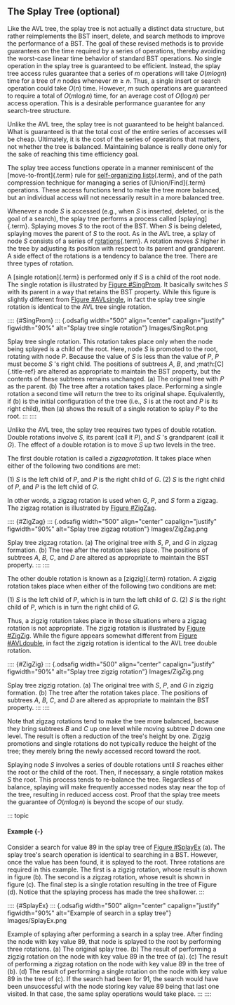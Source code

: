 
## The Splay Tree (optional)

Like the AVL tree, the splay tree is not actually a distinct data
structure, but rather reimplements the BST insert, delete, and search
methods to improve the performance of a BST. The goal of these revised
methods is to provide guarantees on the time required by a series of
operations, thereby avoiding the worst-case linear time behavior of
standard BST operations. No single operation in the splay tree is
guaranteed to be efficient. Instead, the splay tree access rules
guarantee that a series of $m$ operations will take $O(m log n)$ time
for a tree of $n$ nodes whenever $m \geq n$. Thus, a single insert or
search operation could take $O(n)$ time. However, $m$ such operations
are guaranteed to require a total of $O(m \log n)$ time, for an average
cost of $O(\log n)$ per access operation. This is a desirable
performance guarantee for any search-tree structure.

Unlike the AVL tree, the splay tree is not guaranteed to be height
balanced. What is guaranteed is that the total cost of the entire series
of accesses will be cheap. Ultimately, it is the cost of the series of
operations that matters, not whether the tree is balanced. Maintaining
balance is really done only for the sake of reaching this time
efficiency goal.

The splay tree access functions operate in a manner reminiscent of the
[move-to-front]{.term} rule for
[self-organizing lists](#self-organizing-list){.term}, 
and of the path compression technique for managing a series
of [Union/Find]{.term}
operations. These access functions tend to make the tree more balanced,
but an individual access will not necessarily result in a more balanced
tree.

Whenever a node $S$ is accessed (e.g., when $S$ is inserted, deleted, or
is the goal of a search), the splay tree performs a process called
[splaying]{.term}. Splaying moves $S$ to the
root of the BST. When $S$ is being deleted, splaying moves the parent of
$S$ to the root. As in the AVL tree, a splay of node $S$ consists of a
series of [rotations](#rotation){.term}. A
rotation moves $S$ higher in the tree by adjusting its position with
respect to its parent and grandparent. A side effect of the rotations is
a tendency to balance the tree. There are three types of rotation.

A [single rotation]{.term} is performed only if
$S$ is a child of the root node. The single rotation is illustrated by
[Figure #SingProm](#SingProm). It basically
switches $S$ with its parent in a way that retains the BST property.
While this figure is
slightly different from [Figure #AVLsingle](#AVLsingle), 
in fact the splay tree single rotation is identical to the
AVL tree single rotation.

:::: {#SingProm}
::: {.odsafig width="500" align="center" capalign="justify" figwidth="90%" alt="Splay tree single rotation"}
Images/SingRot.png

Splay tree single rotation. This rotation takes place only when the node
being splayed is a child of the root. Here, node $S$ is promoted to the
root, rotating with node $P$. Because the value of $S$ is less than the
value of $P$, $P$ must become $S$ 's right child. The positions of
subtrees $A$, $B$, and ;math:[C]{.title-ref} are altered as appropriate
to maintain the BST property, but the contents of these subtrees remains
unchanged. (a) The original tree with $P$ as the parent. (b) The tree
after a rotation takes place. Performing a single rotation a second time
will return the tree to its original shape. Equivalently, if (b) is the
initial configuration of the tree (i.e., $S$ is at the root and $P$ is
its right child), then (a) shows the result of a single rotation to
splay $P$ to the root.
:::
::::

Unlike the AVL tree, the splay tree requires two types of double
rotation. Double rotations involve $S$, its parent (call it $P$), and
$S$ 's grandparent (call it $G$). The effect of a double rotation is to
move $S$ up two levels in the tree.

The first double rotation is called a $zigzag rotation$. It takes place
when either of the following two conditions are met:

(1) $S$ is the left child of $P$, and $P$ is the right child of $G$.
(2) $S$ is the right child of $P$, and $P$ is the left child of $G$.

In other words, a zigzag rotation is used when $G$, $P$, and $S$ form a
zigzag. The zigzag rotation is illustrated by 
[Figure #ZigZag](#ZigZag).

:::: {#ZigZag}
::: {.odsafig width="500" align="center" capalign="justify" figwidth="90%" alt="Splay tree zigzag rotation"}
Images/ZigZag.png

Splay tree zigzag rotation. (a) The original tree with $S$, $P$, and $G$
in zigzag formation. (b) The tree after the rotation takes place. The
positions of subtrees $A$, $B$, $C$, and $D$ are altered as appropriate
to maintain the BST property.
:::
::::

The other double rotation is known as a [zigzig]{.term} rotation. A zigzig rotation takes place when either of the
following two conditions are met:

(1) $S$ is the left child of $P$, which is in turn the left child of
    $G$.
(2) $S$ is the right child of $P$, which is in turn the right child of
    $G$.

Thus, a zigzig rotation takes place in those situations where a zigzag
rotation is not appropriate. The zigzig rotation is illustrated by
[Figure #ZigZig](#ZigZig). While the figure appears somewhat
different from [Figure #AVLdouble](#AVLdouble),
in fact the zigzig rotation is identical to the AVL tree double
rotation.

:::: {#ZigZig}
::: {.odsafig width="500" align="center" capalign="justify" figwidth="90%" alt="Splay tree zigzig rotation"}
Images/ZigZig.png

Splay tree zigzig rotation. (a) The original tree with $S$, $P$, and $G$
in zigzig formation. (b) The tree after the rotation takes place. The
positions of subtrees $A$, $B$, $C$, and $D$ are altered as appropriate
to maintain the BST property.
:::
::::

Note that zigzag rotations tend to make the tree more balanced, because
they bring subtrees $B$ and $C$ up one level while moving subtree $D$
down one level. The result is often a reduction of the tree's height by
one. Zigzig promotions and single rotations do not typically reduce the
height of the tree; they merely bring the newly accessed record toward
the root.

Splaying node $S$ involves a series of double rotations until $S$
reaches either the root or the child of the root. Then, if necessary, a
single rotation makes $S$ the root. This process tends to re-balance the
tree. Regardless of balance, splaying will make frequently accessed
nodes stay near the top of the tree, resulting in reduced access cost.
Proof that the splay tree meets the guarantee of $O(m \log n)$ is beyond
the scope of our study.

::: topic
#### Example {-}

Consider a search for value 89 in the splay tree of 
[Figure #SplayEx](#SplayEx) (a). The splay tree's
search operation is identical to searching in a BST. However, once the
value has been found, it is splayed to the root. Three rotations are
required in this example. The first is a zigzig rotation, whose result
is shown in figure (b).
The second is a zigzag rotation, whose result is shown in figure (c). 
The final step is a single rotation resulting in the tree of Figure (d). 
Notice that the splaying process has made the tree shallower.
:::

:::: {#SplayEx}
::: {.odsafig width="500" align="center" capalign="justify" figwidth="90%" alt="Example of search in a splay tree"}
Images/SplayEx.png

Example of splaying after performing a search in a splay tree. After
finding the node with key value 89, that node is splayed to the root by
performing three rotations. (a) The original splay tree. (b) The result
of performing a zigzig rotation on the node with key value 89 in the
tree of (a). (c) The result of performing a zigzag rotation on the node
with key value 89 in the tree of (b). (d) The result of performing a
single rotation on the node with key value 89 in the tree of (c). If the
search had been for 91, the search would have been unsuccessful with the
node storing key value 89 being that last one visited. In that case, the
same splay operations would take place.
:::
::::
